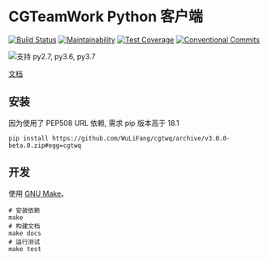 # CGTeamWork Python 客户端

[![Build Status](https://travis-ci.org/WuLiFang/cgtwq.svg?branch=master)](https://travis-ci.org/WuLiFang/cgtwq)
[![Maintainability](https://api.codeclimate.com/v1/badges/9cacab42a3141cd9f247/maintainability)](https://codeclimate.com/github/WuLiFang/cgtwq/maintainability)
[![Test Coverage](https://api.codeclimate.com/v1/badges/9cacab42a3141cd9f247/test_coverage)](https://codeclimate.com/github/WuLiFang/cgtwq/test_coverage)
[![Conventional Commits](https://img.shields.io/badge/Conventional%20Commits-1.0.0-yellow.svg)](https://conventionalcommits.org)

![支持 py2.7, py3.6, py3.7](https://img.shields.io/badge/python-2.7%20%7C%203.6%20%7C%203.7-blue.svg)

[文档](https://wulifang.github.io/cgtwq/)

## 安装

因为使用了 PEP508 URL 依赖, 需求 pip 版本高于 18.1

```shell
pip install https://github.com/WuLiFang/cgtwq/archive/v3.0.0-beta.0.zip#egg=cgtwq
```

## 开发

使用 [GNU Make](https://www.gnu.org/software/make/)。

```shell
# 安装依赖
make
# 构建文档
make docs
# 运行测试
make test
```

